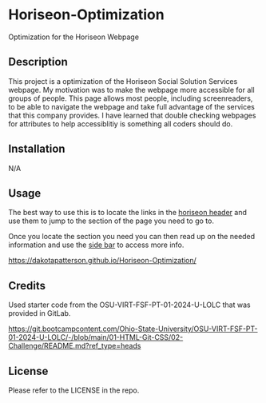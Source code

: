 # Horiseon-Optimization
Optimization for the Horiseon Webpage

## Description

This project is a optimization of the Horiseon Social Solution Services webpage. My motivation was to make the webpage more accessible for all groups of people. This page allows most people, including screenreaders, to be able to navigate the webpage and take full advantage of the services that this company provides. I have learned that double checking webpages for attributes to help accessiblitiy is something all coders should do.

## Installation

N/A

## Usage

The best way to use this is to locate the links in the [horiseon header](images/screenshot.png) and use them to jump to the section of the page you need to go to.

Once you locate the section you need you can then read up on the needed information and use the [side bar](images/screenshot1.png) to access more info.

https://dakotapatterson.github.io/Horiseon-Optimization/

## Credits

Used starter code from the OSU-VIRT-FSF-PT-01-2024-U-LOLC that was provided in GitLab.


https://git.bootcampcontent.com/Ohio-State-University/OSU-VIRT-FSF-PT-01-2024-U-LOLC/-/blob/main/01-HTML-Git-CSS/02-Challenge/README.md?ref_type=heads

## License

Please refer to the LICENSE in the repo.




